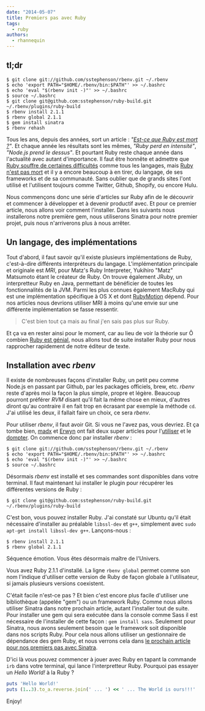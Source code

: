 ```yaml
---
date: "2014-05-07"
title: Premiers pas avec Ruby
tags:
  - ruby
authors:
  - rhannequin
---
```


## tl;dr

```console
$ git clone git://github.com/sstephenson/rbenv.git ~/.rbenv
$ echo 'export PATH="$HOME/.rbenv/bin:$PATH"' >> ~/.bashrc
$ echo 'eval "$(rbenv init -)"' >> ~/.bashrc
$ source ~/.bashrc
$ git clone git@github.com:sstephenson/ruby-build.git ~/.rbenv/plugins/ruby-build
$ rbenv install 2.1.1
$ rbenv global 2.1.1
$ gem install sinatra
$ rbenv rehash
```

Tous les ans, depuis des années, sort un article :
_"[Est-ce que Ruby est mort ?](http://www.reddit.com/comments/1oi8wd)"_. Et
chaque année les résultats sont les mêmes, _"Ruby perd en intensité"_, _"Node.js
prend le dessus"_. Et pourtant Ruby reste chaque année dans l'actualité avec
autant d'importance. Il faut être honnête et admettre que
[Ruby souffre de certaines difficultés](http://blog.federicocarrone.com/2014/01/18/ruby-dying-or-ruby-hype-dead)
comme tous les langages, mais
[Ruby n'est pas mort](http://jmoses.co/2013/12/21/is-ruby-dying.html) et il y a
encore beaucoup à en tirer, du langage, de ses frameworks et de sa communauté.
Sans oublier que de grands sites l'ont utilisé et l'utilisent toujours comme
Twitter, Github, Shopify, ou encore Hulu.

Nous commençons donc une série d'articles sur Ruby afin de le découvrir et
commencer à développer et à devenir productif avec. Et pour ce premier article,
nous allons voir comment l'installer. Dans les suivants nous installerons notre
première gem, nous utiliserons Sinatra pour notre premier projet, puis nous
n'arriverons plus à nous arrêter.

## Un langage, des implémentations

Tout d'abord, il faut savoir qu'il existe plusieurs implémentations de Ruby,
c'est-à-dire différents interpréteurs du langage. L'implémentation principale et
originale est _MRI_, pour Matz's Ruby Interpreter, Yukihiro "Matz" Matsumoto
étant le créateur de Ruby. On trouve également JRuby, un interpretteur Ruby en
Java, permettant de bénéficier de toutes les fonctionnalités de la JVM. Parmi
les plus connues également MacRuby qui est une implémentation spécifique à OS X
et dont [RubyMotion](http://www.rubymotion.com) dépend. Pour nos articles nous
devrions utiliser MRI à moins qu'une envie sur une différente implémentation se
fasse ressentir.

> C'est bien tout ça mais au final j'en sais pas plus sur Ruby.

Et ça va en rester ainsi pour le moment, car au lieu de voir la théorie sur Ô
combien
[Ruby est génial](http://www.slideshare.net/astrails/ruby-is-awesome-16466895),
nous allons tout de suite installer Ruby pour nous rapprocher rapidement de
notre éditeur de texte.

## Installation avec _rbenv_

Il existe de nombreuses façons d'installer Ruby, un petit peu comme Node.js en
passant par Github, par les packages officiels, brew, etc. _rbenv_ reste d'après
moi la façon la plus simple, propre et légère. Beaucoup pourront préférer _RVM_
disant qu'il fait la même chose en mieux, d'autres diront qu'au contraire il en
fait trop en écrasant par exemple la méthode `cd`. J'ai utilisé les deux, il
fallait faire un choix, ce sera _rbenv_.

Pour utiliser _rbenv_, il faut avoir Git. Si vous ne l'avez pas, vous devriez.
Et ça tombe bien, [madx](https://github.com/madx) et
[Erwyn](https://github.com/Erwyn) ont fait deux super articles pour
l'[utiliser](/fr/articles/git/) et le
[dompter](/fr/articles/git/log-bisect-rebase-reflog/). On commence donc par
installer _rbenv_ :

```console
$ git clone git://github.com/sstephenson/rbenv.git ~/.rbenv
$ echo 'export PATH="$HOME/.rbenv/bin:$PATH"' >> ~/.bashrc
$ echo 'eval "$(rbenv init -)"' >> ~/.bashrc
$ source ~/.bashrc
```

Désormais _rbenv_ est installé et ses commandes sont disponibles dans votre
terminal. Il faut maintenant lui installer le plugin pour récupérer les
différentes versions de Ruby :

```console
$ git clone git@github.com:sstephenson/ruby-build.git ~/.rbenv/plugins/ruby-build
```

C'est bon, vous pouvez installer Ruby. J'ai constaté sur Ubuntu qu'il était
nécessaire d'installer au préalable `libssl-dev` et `g++`, simplement avec
`sudo apt-get install libssl-dev g++`. Lançons-nous :

```console
$ rbenv install 2.1.1
$ rbenv global 2.1.1
```

Séquence émotion. Vous êtes désormais maître de l'Univers.

Vous avez Ruby 2.1.1 d'installé. La ligne `rbenv global` permet comme son nom
l'indique d'utiliser cette version de Ruby de façon globale à l'utilisateur, si
jamais plusieurs versions coexistent.

C'était facile n'est-ce pas ? Et bien c'est encore plus facile d'utiliser une
bibliothèque (appelée "gem") ou un framework Ruby. Comme nous allons utiliser
Sinatra dans notre prochain article, autant l'installer tout de suite. Pour
installer une gem qui sera exécutée dans la console comme Sass il est nécessaire
de l'installer de cette façon : `gem install sass`. Seulement pour Sinatra, nous
avons seulement besoin que le framework soit disponible dans nos scripts Ruby.
Pour cela nous allons utiliser un gestionnaire de dépendance des gem Ruby, et
nous verrons cela dans
[le prochain article pour nos premiers pas avec Sinatra](/fr/articles/ruby/bundler/).

D'ici là vous pouvez commencer à jouer avec Ruby en tapant la commande `irb`
dans votre terminal, qui lance l'interpretteur Ruby. Pourquoi pas essayer un
_Hello World!_ à la Ruby ?

```ruby
puts 'Hello World!'
puts (1..3).to_a.reverse.join(' ... ') << ' ... The World is ours!!!'
```

Enjoy!
